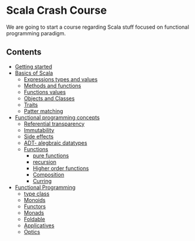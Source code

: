 
# Scala Crash Course

We are going to start a course regarding Scala stuff focused on functional programming
paradigm.

## Contents

- [Getting started](./getting-started/scala-getting-started.md)
- [Basics of Scala](./basics/scala-basics.md)
    - [Expressions types and values](./basics/scala-basics.md#expressions-types-and-values)
    - [Methods and functions](./basics/scala-basics.md#methods-and-functions)
    - [Functions values](./basics/scala-basics.md#function-values)
    - [Objects and Classes](./basics/scala-basics.md#objects-and-classes)
    - [Traits](./basics/scala-basics.md#traits)
    - [Patter matching](./basics/scala-basics.md#pattern-matching)
- [Functional programming concepts](./functional-programming.md) 
  - [Referential transparency](./functional-programming.md#referential-transparency)
  - [Immutability](functional-programming.md#immutability)
  - [Side effects](functional-programming.md#side-effects)
  - [ADT- alegbraic datatypes]()
  - [Functions](functional-programming.md#side-effects)
    - [pure functions]()
    - [recursion]()
    - [Higher order functions]()
    - [Composition]()
    - [Curring]()
- [Functional Programming]()
  - [type class](functional-programming/type-class.md)
  - [Monoids]()
  - [Functors]()
  - [Monads]()
  - [Foldable]()
  - [Applicatives]()
  - [Optics]()


    